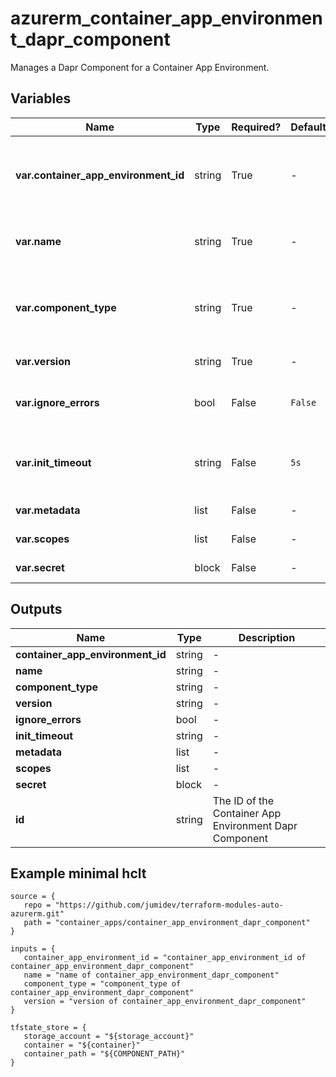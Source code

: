 # azurerm_container_app_environment_dapr_component

Manages a Dapr Component for a Container App Environment.

## Variables

| Name | Type | Required? |  Default  |  Description |
| ---- | ---- | --------- |  ----------- | ----------- |
| **var.container_app_environment_id** | string | True | -  |  The ID of the Container App Managed Environment for this Dapr Component. Changing this forces a new resource to be created. | 
| **var.name** | string | True | -  |  The name for this Dapr component. Changing this forces a new resource to be created. | 
| **var.component_type** | string | True | -  |  The Dapr Component Type. For example `state.azure.blobstorage`. Changing this forces a new resource to be created. | 
| **var.version** | string | True | -  |  The version of the component. | 
| **var.ignore_errors** | bool | False | `False`  |  Should the Dapr sidecar to continue initialisation if the component fails to load. Defaults to `false` | 
| **var.init_timeout** | string | False | `5s`  |  The timeout for component initialisation as a `ISO8601` formatted string. e.g. `5s`, `2h`, `1m`. Defaults to `5s`. | 
| **var.metadata** | list | False | -  |  One or more `metadata` blocks as detailed below. | 
| **var.scopes** | list | False | -  |  A list of scopes to which this component applies. | 
| **var.secret** | block | False | -  |  A `secret` block as detailed below. | 



## Outputs

| Name | Type | Description |
| ---- | ---- | --------- | 
| **container_app_environment_id** | string  | - | 
| **name** | string  | - | 
| **component_type** | string  | - | 
| **version** | string  | - | 
| **ignore_errors** | bool  | - | 
| **init_timeout** | string  | - | 
| **metadata** | list  | - | 
| **scopes** | list  | - | 
| **secret** | block  | - | 
| **id** | string  | The ID of the Container App Environment Dapr Component | 

## Example minimal hclt

```hcl
source = {
   repo = "https://github.com/jumidev/terraform-modules-auto-azurerm.git" 
   path = "container_apps/container_app_environment_dapr_component" 
}

inputs = {
   container_app_environment_id = "container_app_environment_id of container_app_environment_dapr_component" 
   name = "name of container_app_environment_dapr_component" 
   component_type = "component_type of container_app_environment_dapr_component" 
   version = "version of container_app_environment_dapr_component" 
}

tfstate_store = {
   storage_account = "${storage_account}" 
   container = "${container}" 
   container_path = "${COMPONENT_PATH}" 
}


```